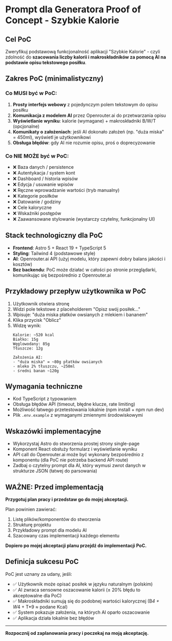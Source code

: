 # Prompt dla Generatora Proof of Concept - Szybkie Kalorie

## Cel PoC

Zweryfikuj podstawową funkcjonalność aplikacji "Szybkie Kalorie" - czyli zdolność do **szacowania liczby kalorii i makroskładników za pomocą AI na podstawie opisu tekstowego posiłku**.

## Zakres PoC (minimalistyczny)

### Co MUSI być w PoC:

1. **Prosty interfejs webowy** z pojedynczym polem tekstowym do opisu posiłku
2. **Komunikacja z modelem AI** przez Openrouter.ai do przetwarzania opisu
3. **Wyświetlanie wyniku**: kalorie (wymagane) + makroskładniki B/W/T (opcjonalne)
4. **Komunikaty o założeniach**: jeśli AI dokonało założeń (np. "duża miska" = 450ml), wyświetl je użytkownikowi
5. **Obsługa błędów**: gdy AI nie rozumie opisu, proś o doprecyzowanie

### Co NIE MOŻE być w PoC:

- ❌ Baza danych / persistence
- ❌ Autentykacja / system kont
- ❌ Dashboard / historia wpisów
- ❌ Edycja / usuwanie wpisów
- ❌ Ręczne wprowadzanie wartości (tryb manualny)
- ❌ Kategorie posiłków
- ❌ Datowanie / godziny
- ❌ Cele kaloryczne
- ❌ Wskaźniki postępów
- ❌ Zaawansowane stylowanie (wystarczy czytelny, funkcjonalny UI)

## Stack technologiczny dla PoC

- **Frontend**: Astro 5 + React 19 + TypeScript 5
- **Styling**: Tailwind 4 (podstawowe style)
- **AI**: Openrouter.ai API (użyj modelu, który zapewni dobry balans jakości i kosztów)
- **Bez backendu**: PoC może działać w całości po stronie przeglądarki, komunikując się bezpośrednio z Openrouter.ai

## Przykładowy przepływ użytkownika w PoC

1. Użytkownik otwiera stronę
2. Widzi pole tekstowe z placeholderem "Opisz swój posiłek..."
3. Wpisuje: "duża miska płatków owsianych z mlekiem i bananem"
4. Klika przycisk "Oblicz"
5. Widzę wynik:
   ```
   Kalorie: ~520 kcal
   Białko: 15g
   Węglowodany: 85g
   Tłuszcze: 12g

   Założenia AI:
   - "duża miska" = ~80g płatków owsianych
   - mleko 2% tłuszczu, ~250ml
   - średni banan ~120g
   ```

## Wymagania techniczne

- Kod TypeScript z typowaniem
- Obsługa błędów API (timeout, błędne klucze, rate limiting)
- Możliwość łatwego przetestowania lokalnie (npm install + npm run dev)
- Plik `.env.example` z wymaganymi zmiennymi środowiskowymi

## Wskazówki implementacyjne

- Wykorzystaj Astro do stworzenia prostej strony single-page
- Komponent React obsłuży formularz i wyświetlanie wyniku
- API call do Openrouter.ai może być wykonany bezpośrednio z komponentu (dla PoC nie potrzeba backend API route)
- Zadbaj o czytelny prompt dla AI, który wymusi zwrot danych w strukturze JSON (łatwej do parsowania)

## WAŻNE: Przed implementacją

**Przygotuj plan pracy i przedstaw go do mojej akceptacji.**

Plan powinien zawierać:
1. Listę plików/komponentów do stworzenia
2. Strukturę projektu
3. Przykładowy prompt dla modelu AI
4. Szacowany czas implementacji każdego elementu

**Dopiero po mojej akceptacji planu przejdź do implementacji PoC.**

## Definicja sukcesu PoC

PoC jest uznany za udany, jeśli:
- ✅ Użytkownik może opisać posiłek w języku naturalnym (polskim)
- ✅ AI zwraca sensowne oszacowanie kalorii (± 20% błędu to akceptowalne dla PoC)
- ✅ Makroskładniki sumują się do podobnej wartości kalorycznej (B*4 + W*4 + T*9 ≈ podane Kcal)
- ✅ System pokazuje założenia, na których AI oparło oszacowanie
- ✅ Aplikacja działa lokalnie bez błędów

---

**Rozpocznij od zaplanowania pracy i poczekaj na moją akceptację.**
